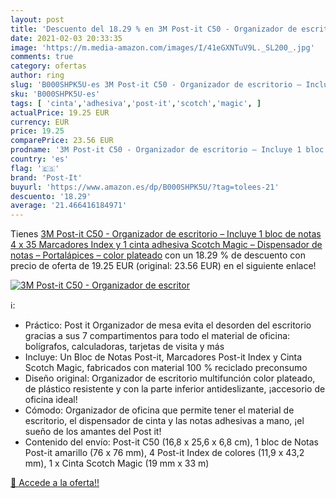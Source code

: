 ```yaml
---
layout: post
title: 'Descuento del 18.29 % en 3M Post-it C50 - Organizador de escritor'
date: 2021-02-03 20:33:35
image: 'https://m.media-amazon.com/images/I/41eGXNTuV9L._SL200_.jpg'
comments: true
category: ofertas
author: ring
slug: 'B000SHPK5U-es 3M Post-it C50 - Organizador de escritorio – Incluye 1...'
sku: 'B000SHPK5U-es'
tags: [ 'cinta','adhesiva','post-it','scotch','magic', ]
actualPrice: 19.25 EUR
currency: EUR
price: 19.25
comparePrice: 23.56 EUR
prodname: '3M Post-it C50 - Organizador de escritorio – Incluye 1 bloc de notas  4 x 35 Marcadores Index y 1 cinta adhesiva Scotch Magic – Dispensador de notas – Portalápices – color plateado'
country: 'es'
flag: '🇪🇸'
brand: 'Post-It'
buyurl: 'https://www.amazon.es/dp/B000SHPK5U/?tag=tolees-21'
descuento: '18.29'
average: '21.466416184971'
---
```


Tienes [3M Post-it C50 - Organizador de escritorio – Incluye 1 bloc de notas  4 x 35 Marcadores Index y 1 cinta adhesiva Scotch Magic – Dispensador de notas – Portalápices – color plateado](https://www.amazon.es/dp/B000SHPK5U/?tag=tolees-21) con un 18.29 % de descuento con precio de oferta de 19.25 EUR (original: 23.56 EUR) en el siguiente enlace!

[![3M Post-it C50 - Organizador de escritor](https://m.media-amazon.com/images/I/41eGXNTuV9L._SL200_.jpg)](https://www.amazon.es/dp/B000SHPK5U/?tag=tolees-21)

ℹ️:

- Práctico: Post it Organizador de mesa evita el desorden del escritorio gracias a sus 7 compartimentos para todo el material de oficina: bolígrafos, calculadoras, tarjetas de visita y más
- Incluye: Un Bloc de Notas Post-it, Marcadores Post-it Index y Cinta Scotch Magic, fabricados con material 100 % reciclado preconsumo
- Diseño original: Organizador de escritorio multifunción color plateado, de plástico resistente y con la parte inferior antideslizante, ¡accesorio de oficina ideal!
- Cómodo: Organizador de oficina que permite tener el material de escritorio, el dispensador de cinta y las notas adhesivas a mano, ¡el sueño de los amantes del Post it!
- Contenido del envío: Post-it C50 (16,8 x 25,6 x 6,8 cm), 1 bloc de Notas Post-it amarillo (76 x 76 mm), 4 Post-it Index de colores (11,9 x 43,2 mm), 1 x Cinta Scotch Magic (19 mm x 33 m)

[🛒 Accede a la oferta!!](https://www.amazon.es/dp/B000SHPK5U/?tag=tolees-21)
